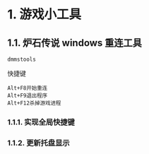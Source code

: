 # 1. 游戏小工具

## 1.1. 炉石传说 windows 重连工具
```
dmmstools
```
快捷键
```
Alt+F8开始重连
Alt+F9退出程序
Alt+F12杀掉游戏进程
```
### 1.1.1. 实现全局快捷键

### 1.1.2. 更新托盘显示